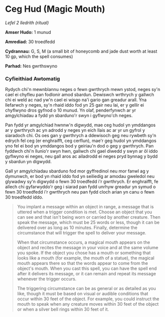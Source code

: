 # Ceg Hud (Magic Mouth)

*Lefel 2 lledrith (ritual)*

**Amser Hudo:** 1 munud

**Amrediad:** 30 troedfedd

**Cydrannau:** G, S, M (a small bit of honeycomb and jade dust worth at least 10 gp, which the spell consumes)

**Parhad:** Nes gwrthswyno

### Cyfieithiad Awtomatig

Rydych chi'n mewnblannu neges o fewn gwrthrych mewn ystod, neges sy'n cael ei chyfleu pan fodlonir amod sbardun. Dewiswch wrthrych y gallwch chi ei weld ac nad yw'n cael ei wisgo na'i gario gan greadur arall. Yna llefarwch y neges, sy'n rhaid iddo fod yn 25 gair neu lai, er y gellir ei chyflwyno dros gyfnod o 10 munud. Yn olaf, penderfynwch ar yr amgylchiadau a fydd yn sbarduno'r swyn i gyflwyno'ch neges.

Pan fydd yr amgylchiad hwnnw'n digwydd, mae ceg hudol yn ymddangos ar y gwrthrych ac yn adrodd y neges yn eich llais ac ar yr un gyfrol y siaradoch chi. Os oes gan y gwrthrych a ddewisoch geg neu rywbeth sy'n edrych fel ceg (er enghraifft, ceg cerflun), mae'r geg hudol yn ymddangos yno fel ei bod yn ymddangos bod y geiriau'n dod o geg y gwrthrych. Pan fyddwch chi'n llunio'r swyn hwn, gallwch chi gael diwedd y swyn ar ôl iddo gyflwyno ei neges, neu gall aros ac ailadrodd ei neges pryd bynnag y bydd y sbardun yn digwydd.

Gall yr amgylchiadau sbarduno fod mor gyffredinol neu mor fanwl ag y dymunwch, er bod yn rhaid iddo fod yn seiliedig ar amodau gweledol neu glywadwy sy'n digwydd o fewn 30 troedfedd i'r gwrthrych. Er enghraifft, fe allech chi gyfarwyddo'r geg i siarad pan fydd unrhyw greadur yn symud o fewn 30 troedfedd i'r gwrthrych neu pan fydd cloch arian yn canu o fewn 30 troedfedd iddo.

>  You implant a message within an object in range, a message that is uttered when a trigger condition is met. Choose an object that you can see and that isn't being worn or carried by another creature. Then speak the message, which must be 25 words or less, though it can be delivered over as long as 10 minutes. Finally, determine the circumstance that will trigger the spell to deliver your message.
>  
>  When that circumstance occurs, a magical mouth appears on the object and recites the message in your voice and at the same volume you spoke. If the object you chose has a mouth or something that looks like a mouth (for example, the mouth of a statue), the magical mouth appears there so that the words appear to come from the object's mouth. When you cast this spell, you can have the spell end after it delivers its message, or it can remain and repeat its message whenever the trigger occurs.
>  
>  The triggering circumstance can be as general or as detailed as you like, though it must be based on visual or audible conditions that occur within 30 feet of the object. For example, you could instruct the mouth to speak when any creature moves within 30 feet of the object or when a silver bell rings within 30 feet of it.